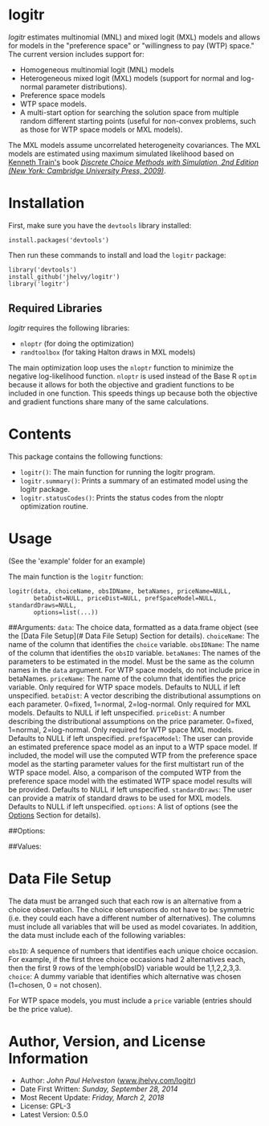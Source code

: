 # logitr
*logitr* estimates multinomial (MNL) and mixed logit (MXL) models and allows for models in the "preference space" or "willingness to pay (WTP) space." The current version includes support for:
- Homogeneous multinomial logit (MNL) models
- Heterogeneous mixed logit (MXL) models (support for normal and log-normal parameter distributions).
- Preference space models
- WTP space models.
- A multi-start option for searching the solution space from multiple random different starting points (useful for non-convex problems, such as those for WTP space models or MXL models).

The MXL models assume uncorrelated heterogeneity covariances. The MXL models are estimated using maximum simulated likelihood based on [Kenneth Train's](http://eml.berkeley.edu/~train/) book [*Discrete Choice Methods with Simulation, 2nd Edition (New York: Cambridge University Press, 2009)*](http://eml.berkeley.edu/books/choice2.html).

# Installation
First, make sure you have the `devtools` library installed:

`install.packages('devtools')`

Then run these commands to install and load the `logitr` package:

```
library('devtools')
install_github('jhelvy/logitr')
library('logitr')
```

## Required Libraries
*logitr* requires the following libraries:
- `nloptr` (for doing the optimization)
- `randtoolbox` (for taking Halton draws in MXL models)

The main optimization loop uses the `nloptr` function to minimize the negative log-likelihood function. `nloptr` is used instead of the Base R `optim` because it allows for both the objective and gradient functions to be included in one function. This speeds things up because both the objective and gradient functions share many of the same calculations.

# Contents
This package contains the following functions:

- `logitr()`: The main function for running the logitr program.
- `logitr.summary()`: Prints a summary of an estimated model using the logitr package.
- `logitr.statusCodes()`: Prints the status codes from the nloptr optimization routine.

# Usage
(See the 'example' folder for an example)

The main function is the `logitr` function:

```
logitr(data, choiceName, obsIDName, betaNames, priceName=NULL,
       betaDist=NULL, priceDist=NULL, prefSpaceModel=NULL, standardDraws=NULL,
       options=list(...))
```

##Arguments:
`data`: The choice data, formatted as a data.frame object (see the [Data File Setup](# Data File Setup) Section for details).
`choiceName`: The name of the column that identifies the `choice` variable.
`obsIDName`: The name of the column that identifies the `obsID` variable.
`betaNames`: The names of the parameters to be estimated in the model. Must be the same as the column names in the `data` argument. For WTP space models, do not include price in betaNames.
`priceName`: The name of the column that identifies the price variable. Only required for WTP space models. Defaults to NULL if left unspecified.
`betaDist`: A vector describing the distributional assumptions on each parameter. 0=fixed, 1=normal, 2=log-normal. Only required for MXL models. Defaults to NULL if left unspecified.
`priceDist`: A number describing the distributional assumptions on the price parameter. 0=fixed, 1=normal, 2=log-normal. Only required for WTP space MXL models. Defaults to NULL if left unspecified.
`prefSpaceModel`: The user can provide an estimated preference space model as an input to a WTP space model. If included, the model will use the computed WTP from the preference space model as the starting parameter values for the first multistart run of the WTP space model. Also, a comparison of the computed WTP from the preference space model with the estimated WTP space model results will be provided. Defaults to NULL if left unspecified.
`standardDraws`: The user can provide a matrix of standard draws to be used for MXL models. Defaults to NULL if left unspecified.
`options`: A list of options (see the [Options](##Options) Section for details).

##Options:

##Values:

# Data File Setup
The data must be arranged such that each row is an alternative from a choice observation. The choice observations do not have to be symmetric (i.e. they could each have a different number of alternatives). The columns must include all variables that will be used as model covariates. In addition, the data must include each of the following variables:

`obsID`: A sequence of numbers that identifies each unique choice occasion. For example, if the first three choice occasions had 2 alternatives each, then the first 9 rows of the \emph{obsID} variable would be 1,1,2,2,3,3.
`choice`: A dummy variable that identifies which alternative was chosen (1=chosen, 0 = not chosen).

For WTP space models, you must include a `price` variable (entries should be the price value).

# Author, Version, and License Information
- Author: *John Paul Helveston* (www.jhelvy.com/logitr)
- Date First Written: *Sunday, September 28, 2014*
- Most Recent Update: *Friday, March 2, 2018*
- License: GPL-3
- Latest Version: 0.5.0
